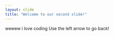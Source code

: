 ```yaml
---
layout: slide
title: "Welcome to our second slide!"
---
```

wewew i love coding 
Use the left arrow to go back!

